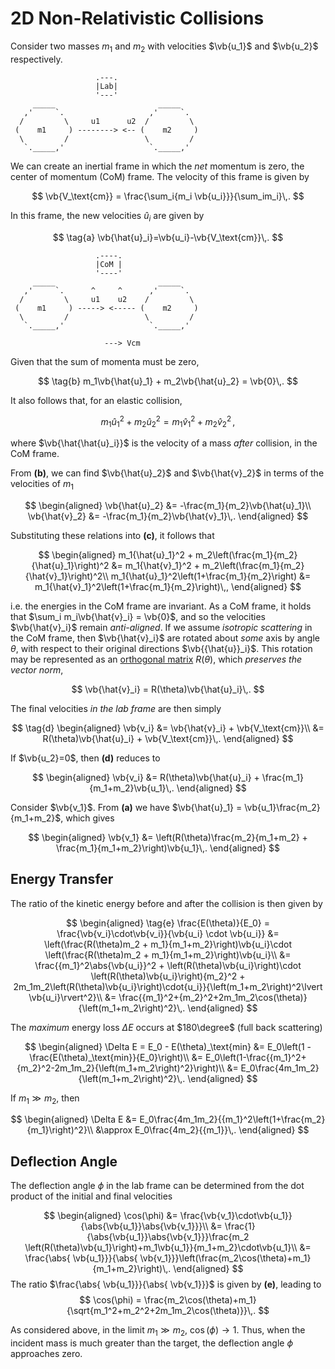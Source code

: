 2D Non-Relativistic Collisions
==============================

Consider two masses $m_1$ and $m_2$ with velocities $\vb{u_1}$ and $\vb{u_2}$ respectively.

<!-- ![Lab frame.](images/lab_frame.png) -->

```bob
                   .---.
                   |Lab|
                   '---'
     _____                       _____
   ,'     `.                   ,'     `.
  /         \     u1      u2  /         \
 (    m1     ) --------> <-- (    m2     )
  \         /                 \         /
   `._____,'                   `._____,'

```

We can create an inertial frame in which the _net_ momentum is zero, the center of momentum (CoM) frame. The velocity of this frame is given by

$$
\vb{V_\text{cm}} = \frac{\sum_i{m_i \vb{u_i}}}{\sum_im_i}\,.
$$

In this frame, the new velocities $\hat{u}_i$ are given by

$$
\tag{a}
\vb{\hat{u}_i}=\vb{u_i}-\vb{V_\text{cm}}\,.
$$

<!-- ![CoM frame.](images/com_frame.png) -->

```bob
                   .----.
                   |CoM |
                   '----'
     _____                       _____
   ,'     `.      ^     ^      ,'     `.
  /         \     u1    u2    /         \
 (    m1     ) -----> <----- (    m2     )
  \         /                 \         /
   `._____,'                   `._____,'

                     ---> Vcm

```

Given that the sum of momenta must be zero,

$$
    \tag{b}
    m_1\vb{\hat{u}_1} + m_2\vb{\hat{u}_2} = \vb{0}\,.
$$

It also follows that, for an elastic collision,

$$
    \tag{c}
    m_1{\hat{u}_1}^2 + m_2{\hat{u}_2}^2 = m_1{\hat{v}_1}^2 + m_2{\hat{v}_2}^2\,,
$$

where $\vb{\hat{\hat{u}_i}}$ is the velocity of a mass _after_ collision, in the CoM frame.

From **(b)**, we can find $\vb{\hat{u}_2}$ and $\vb{\hat{v}_2}$ in terms of the velocities of $m_1$

$$
\begin{aligned}
\vb{\hat{u}_2} &= -\frac{m_1}{m_2}\vb{\hat{u}_1}\\
\vb{\hat{v}_2} &= -\frac{m_1}{m_2}\vb{\hat{v}_1}\,.
\end{aligned}
$$

Substituting these relations into **(c\)**, it follows that

$$
\begin{aligned}
m_1{\hat{u}_1}^2 + m_2\left(\frac{m_1}{m_2}{\hat{u}_1}\right)^2 &= m_1{\hat{v}_1}^2 + m_2\left(\frac{m_1}{m_2}{\hat{v}_1}\right)^2\\
m_1{\hat{u}_1}^2\left(1+\frac{m_1}{m_2}\right) &= m_1{\hat{v}_1}^2\left(1+\frac{m_1}{m_2}\right)\,,
\end{aligned}
$$

i.e. the energies in the CoM frame are invariant. As a CoM frame, it holds that $\sum_i m_i\vb{\hat{v}_i} = \vb{0}$, and so the velocities $\vb{\hat{v}_i}$ remain _anti-aligned_. If we assume _isotropic scattering_ in the CoM frame, then $\vb{\hat{v}_i}$ are rotated about _some_ axis by angle $\theta$, with respect to their original directions $\vb{{\hat{u}}_i}$. This rotation may be represented as an [orthogonal matrix](../maths/linear-algebra/square-matrices.md) $R(\theta)$, which _preserves the vector norm_,

<!-- TODO: link to Orthogonal matrix properties -->

$$
\vb{\hat{v}_i} = R(\theta)\vb{\hat{u}_i}\,.
$$

The final velocities _in the lab frame_ are then simply

$$
\tag{d}
\begin{aligned}
\vb{v_i} &= \vb{\hat{v}_i} + \vb{V_\text{cm}}\\
&= R(\theta)\vb{\hat{u}_i} + \vb{V_\text{cm}}\,.
\end{aligned}
$$

If $\vb{u_2}=0$, then **(d)** reduces to

$$
\begin{aligned}
\vb{v_i} &= R(\theta)\vb{\hat{u}_i} + \frac{m_1}{m_1+m_2}\vb{u_1}\,.
\end{aligned}
$$

Consider $\vb{v_1}$. From **(a)** we have $\vb{\hat{u}_1} = \vb{u_1}\frac{m_2}{m_1+m_2}$, which gives

$$
\begin{aligned}
\vb{v_1} &= \left(R(\theta)\frac{m_2}{m_1+m_2} + \frac{m_1}{m_1+m_2}\right)\vb{u_1}\,.
\end{aligned}
$$

## Energy Transfer

The ratio of the kinetic energy before and after the collision is then given by

$$
\begin{aligned}
\tag{e}
\frac{E(\theta)}{E_0} = \frac{\vb{v_i}\cdot\vb{v_i}}{\vb{u_i} \cdot \vb{u_i}}
&= \left(\frac{R(\theta)m_2 + m_1}{m_1+m_2}\right)\vb{u_i}\cdot \left(\frac{R(\theta)m_2 + m_1}{m_1+m_2}\right)\vb{u_i}\\
&= \frac{{m_1}^2\abs{\vb{u_i}}^2 + \left(R(\theta)\vb{u_i}\right)\cdot \left(R(\theta)\vb{u_i}\right){m_2}^2 + 2m_1m_2\left(R(\theta)\vb{u_i}\right)\cdot{u_i}}{\left(m_1+m_2\right)^2\lvert \vb{u_i}\rvert^2}\\
&= \frac{{m_1}^2+{m_2}^2+2m_1m_2\cos(\theta)}{\left(m_1+m_2\right)^2}\,.
\end{aligned}
$$

The _maximum_ energy loss $\Delta E$ occurs at $180\degree$ (full back scattering)

$$
\begin{aligned}
\Delta E = E_0 - E(\theta)_\text{min}
&= E_0\left(1 - \frac{E(\theta)_\text{min}}{E_0}\right)\\
&= E_0\left(1-\frac{{m_1}^2+{m_2}^2-2m_1m_2}{\left(m_1+m_2\right)^2}\right)\\
&= E_0\frac{4m_1m_2}{\left(m_1+m_2\right)^2}\,.
\end{aligned}
$$

If $m_1\gg m_2$, then

$$
\begin{aligned}
\Delta E
&= E_0\frac{4m_1m_2}{{m_1}^2\left(1+\frac{m_2}{m_1}\right)^2}\\
&\approx E_0\frac{4m_2}{{m_1}}\,.
\end{aligned}
$$

## Deflection Angle

The deflection angle $\phi$ in the lab frame can be determined from the dot product of the initial and final velocities

$$
\begin{aligned}
\cos(\phi) &= \frac{\vb{v_1}\cdot\vb{u_1}}{\abs{\vb{u_1}}\abs{\vb{v_1}}}\\
&= \frac{1}{\abs{\vb{u_1}}\abs{\vb{v_1}}}\frac{m_2 \left(R(\theta)\vb{u_1}\right)+m_1\vb{u_1}}{m_1+m_2}\cdot\vb{u_1}\\
&= \frac{\abs{ \vb{u_1}}}{\abs{ \vb{v_1}}}\left(\frac{m_2\cos(\theta)+m_1}{m_1+m_2}\right)\,.
\end{aligned}
$$
The ratio $\frac{\abs{ \vb{u_1}}}{\abs{ \vb{v_1}}}$ is given by **(e)**, leading to
$$
\cos(\phi) = \frac{m_2\cos(\theta)+m_1}{\sqrt{m_1^2+m_2^2+2m_1m_2\cos(\theta)}}\,.
$$

As considered above, in the limit $m_1\gg m_2$, $\cos(\phi)\rightarrow 1$. Thus, when the incident mass is much greater than the target, the deflection angle $\phi$ approaches zero.
